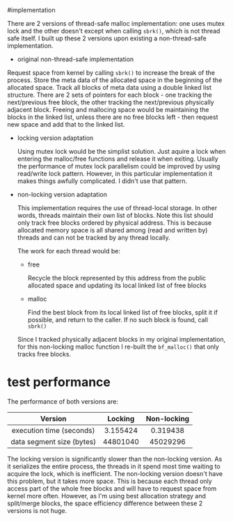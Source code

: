 #implementation

There are 2 versions of thread-safe malloc implementation: one uses mutex lock and the other doesn't except when calling `sbrk()`, which is not thread safe itself. I built up these 2 versions upon existing a non-thread-safe implementation.

- original non-thread-safe implementation

Request space from kernel by calling `sbrk()` to increase the break of the process. Store the meta data of the allocated space in the beginning of the allocated space. Track all blocks of meta data using a double linked list structure. There are 2 sets of pointers for each block - one tracking the next/previous free block, the other tracking the next/previous physically adjacent block. Freeing and mallocing space would be maintaining the blocks in the linked list, unless there are no free blocks left - then request new space and add that to the linked list.

- locking version adaptation

  Using mutex lock would be the simplist solution. Just aquire a lock when entering the malloc/free functions and release it when exiting. Usually the performance of mutex lock parallelism could be improved by using read/write lock pattern. However, in this particular implementation it makes things awfully complicated. I didn't use that pattern.

- non-locking version adaptation

  This implementation requires the use of thread-local storage. In other words, threads maintain their own list of blocks. Note this list should only track free blocks ordered by physical address. This is because allocated memory space is all shared among (read and written by) threads and can not be tracked by any thread locally. 

  The work for each thread would be:

  - free

    Recycle the block represented by this address from the public allocated space and updating its local linked list of free blocks

  - malloc

    Find the best block from its local linked list of free blocks, split it if possible, and return to the caller. If no such block is found, call `sbrk()`

  Since I tracked physically adjacent blocks in my original implementation, for this non-locking malloc function I re-built the `bf_malloc()` that only tracks free blocks.

# test performance

The performance of both versions are:

|          Version          | Locking  | Non-locking |
| :-----------------------: | :------: | :---------: |
| execution time (seconds)  | 3.155424 |  0.319438   |
| data segment size (bytes) | 44801040 |  45029296   |

The locking version is significantly slower than the non-locking version. As it serializes the entire process, the threads in it spend most time waiting to acquire the lock, which is inefficient. The non-locking version doesn't have this problem, but it takes more space. This is because each thread only access part of the whole free blocks and will have to request space from kernel more often. However, as I'm using best allocation strategy and split/merge blocks, the space efficiency difference between these 2 versions is not huge.